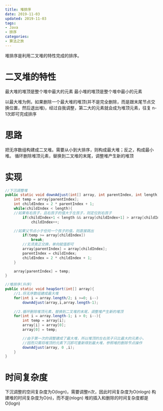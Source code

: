 ```yaml
---
title: 堆排序
date: 2019-11-03
updated: 2019-11-03
tags:
- Java
- 排序
categories:
- 算法之旅
---
```


堆排序是利用二叉堆的特性完成的排序。

# 二叉堆的特性
最大堆的堆顶是整个堆中最大的元素
最小堆的堆顶是整个堆中最小的元素

以最大堆为例，如果删除一个最大堆的堆顶(并不是完全删除，而是跟末尾节点交换位置，然后退出堆)，经过自我调整，第二大的元素就会成为堆顶元素，往复 n-1次即可完成排序

# 思路
把无序数组构建成二叉堆。需要从小到大排序，则构成最大堆；反之，构成最小堆。
循环删除堆顶元素，替换到二叉堆的末尾，调整堆产生新的堆顶

# 实现
```java
//下沉调整堆
public static void downAdjust(int[] array, int parentIndex, int length){
    int temp = array[parentIndex];
    int childIndex = 2 * parentIndex + 1;
    while(childIndex < length){
    //如果有右孩子，且右孩子的值大于左孩子，则定位到右孩子
        if(childIndex+1 < length && array[childIndex+1] > array[childIndex])
            childIndex++;

    //如果父节点小于任何一个孩子的值，则直接跳出
        if(temp >= array[childIndex])
            break;
        //无须真正交换，单向赋值即可
        array[parentIndex] = array[childIndex];
        parentIndex = childIndex;
        childIndex = 2 * childIndex + 1;
    }

    array[parentIndex] = temp;
}

//堆排序(升序)
public static void heapSort(int[] array){
    //1.将无序数组建成最大堆
    for(int i = array.length/2; i >=0; i--)
        downAdjust(array,i,array.length-1);
    
    //2.循环删除堆顶元素，替换到二叉堆的末尾，调整堆产生新的堆顶
    for(int i = array.length-1; i > 0; i--){
        int temp = array[i];
        array[i] = array[0];
        array[0] = temp;

        //由于第一次的调整建成了最大堆，所以堆顶的左右孩子只比最大的元素小，
        //因而只需将堆顶的元素下沉即可重新得到最大堆，参照堆的删除节点操作
        downAdjust(array, 0 ,i);
    }
}
```
# 时间复杂度
下沉调整的空间复杂度为O(logn)，需要调整n次，因此时间复杂度为O(nlogn)
构建堆的时间复杂度为O(n)，而不是(nlogn)
堆的插入和删除的时间复杂度都是O(logn)

